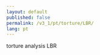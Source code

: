 ```yaml
---
layout: default
published: false
permalink: /v3_1/pt/torture/LBR/
lang: pt
---
```


torture analysis LBR

